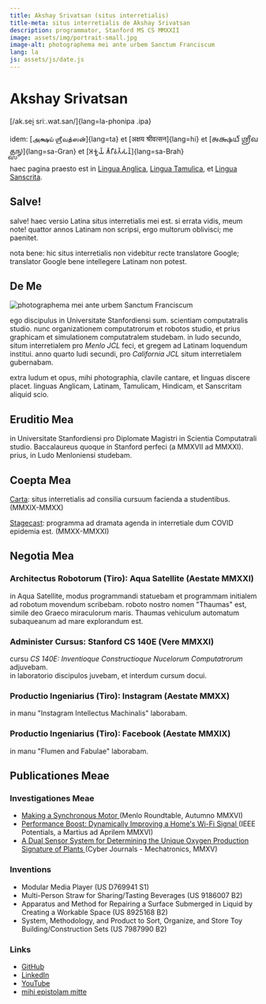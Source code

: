 ```yaml
---
title: Akshay Srivatsan (situs interretialis)
title-meta: situs interretialis de Akshay Srivatsan
description: programmator, Stanford MS CS MMXXII
image: assets/img/portrait-small.jpg
image-alt: photographema mei ante urbem Sanctum Franciscum
lang: la
js: assets/js/date.js
---
```


# Akshay Srivatsan

[/ak.sei̯ sriː.wat.san/]{lang=la-phonipa .ipa}

idem: [அக்ஷய் ஶ்ரீவத்ஸன்]{lang=ta} et [अक्षय श्रीवत्सन]{lang=hi} et [𑌅𑌕𑍍𑌷𑌯𑍍
𑌶𑍍𑌰𑍀𑌵𑌤𑍍𑌸𑌨𑍍]{lang=sa-Gran} et [𑀅𑀓𑁆𑀱𑀬𑁆 𑀰𑁆𑀭𑀻𑀯𑀢𑁆𑀲𑀦𑁆]{lang=sa-Brah}

haec pagina praesto est in [Lingua Anglica](index.html), [Lingua
Tamulica](tamil.html), et [Lingua Sanscrita](sanskrit.html).

## Salve!

<script>
  documentum.scribe(`<b>hodie est:</b> ${hodie()} (${hodie_breve()})`);
</script>

salve! haec versio Latina situs interretialis mei est. si errata vidis, meum
note! quattor annos Latinam non scripsi, ergo multorum oblivisci; me paenitet.

nota bene: hic situs interretialis non videbitur recte translatore Google;
translator Google bene intellegere Latinam non potest.

<div id="fonts" style="display:none">
<label for="font">**speciem litterarum elige:**</label>
<select name="font" id="font" onchange="setFont(this.value)">
    <option value="capitals">capitales quadratae</option>
    <option value="uncials">capitales unciales</option>
</select>
</div>

<script>
document.getElementById("fonts").style.display = "block";

function setFont(type) {
    if (type == "uncials")
        uncials();
    else if (type == "capitals")
        capitals();
}

function capitals() {
    font.selectedIndex = 0;
    document.documentElement.lang='la';
    window.history.replaceState("", document.title, window.location.pathname);
}

function uncials() {
    font.selectedIndex = 1;
    document.documentElement.lang='la-Latg';
    window.history.replaceState("", document.title, window.location.pathname + "?uncials");
}

if (window.location.search === "?uncials") uncials();
</script>

## De Me

![photographema mei ante urbem Sanctum
Franciscum](assets/img/portrait-small.jpg)

ego discipulus in Universitate Stanfordiensi sum. scientiam computatralis
studio. nunc organizationem computatrorum et robotos studio, et prius graphicam
et simulationem computatralem studebam. in ludo secundo, situm interretialem pro
_Menlo JCL_ feci, et gregem ad Latinam loquendum institui. anno quarto ludi
secundi, pro _California JCL_ situm interretialem gubernabam.

extra ludum et opus, mihi photographia, clavile cantare, et linguas discere
placet. linguas Anglicam, Latinam, Tamulicam, Hindicam, et Sanscritam aliquid
scio.

## Eruditio Mea

in Universitate Stanfordiensi pro Diplomate Magistri in Scientia Computatrali
studio. Baccalaureus quoque in Stanford perfeci (a MMXVII ad MMXXI). prius, in
Ludo Menloniensi studebam.

## Coepta Mea

[Carta](https://carta.stanford.edu): situs interretialis ad consilia cursuum
facienda a studentibus. (MMXIX-MMXX)

[Stagecast](https://taps.stanford.edu/stagecast): programma ad dramata agenda
in interretiale dum COVID epidemia est. (MMXX-MMXXI)

## Negotia Mea

### Architectus Robotorum (Tiro): Aqua Satellite (Aestate MMXXI)

in Aqua Satellite, modus programmandi statuebam et programmam initialem ad
robotum movendum scribebam. roboto nostro nomen "Thaumas" est, simile deo
Graeco miraculorum maris. Thaumas vehiculum automatum subaqueanum ad mare
explorandum est.

### Administer Cursus: Stanford CS 140E (Vere MMXXI)

cursu _CS 140E: Inventioque Constructioque Nucelorum Computatrorum_ adjuvebam.  
in laboratorio discipulos juvebam, et interdum cursum docui.

### Productio Ingeniarius (Tiro): Instagram (Aestate MMXX)

in manu "Instagram Intellectus Machinalis" laborabam.

### Productio Ingeniarius (Tiro): Facebook (Aestate MMXIX)

in manu "Flumen and Fabulae" laborabam.

## Publicationes Meae

### Investigationes Meae

- [Making a Synchronous Motor
  ](http://roundtable.menloschool.org/issue25/5_McNelly+Srivatsan_MS_Roundtable25_Fall_2016.pdf)
  (Menlo Roundtable, Autumno MMXVI)
- [Performance Boost: Dynamically Improving a Home's Wi-Fi Signal
  ](http://ieeexplore.ieee.org/abstract/document/7425403/) (IEEE Potentials, a
  Martius ad Aprilem MMXVI)
- [A Dual Sensor System for Determining the Unique Oxygen Production Signature
  of Plants ](http://www.cyberjournals.com/Papers/2015/01.pdf) (Cyber Journals -
  Mechatronics, MMXV)

### Inventions

- Modular Media Player (US D769941 S1)
- Multi-Person Straw for Sharing/Tasting Beverages (US 9186007 B2)
- Apparatus and Method for Repairing a Surface Submerged in Liquid by Creating a
  Workable Space (US 8925168 B2)
- System, Methodology, and Product to Sort, Organize, and Store Toy
  Building/Construction Sets (US 7987990 B2)

### Links

- [GitHub](https://github.com/Akshay-Srivatsan)
- [LinkedIn](https://www.linkedin.com/in/akshay-srivatsan/)
- [YouTube](https://www.youtube.com/channel/UCUrJQeVdrtJZ1GjCXz1aWXA)
- [mihi epistolam mitte](mailto:srivatsan.akshay+website@gmail.com)
